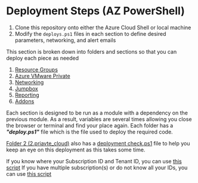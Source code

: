 # Deployment Steps (AZ PowerShell)

1. Clone this repository onto either the Azure Cloud Shell or local machine
2. Modify the `deploys.ps1` files in each section to define desired parameters, networking, and alert emails

This section is broken down into folders and sections so that you can deploy each piece as needed

1. [Resource Groups](1.resource_group_design)
2. [Azure VMware Private](2.private_cloud)
3. [Networking](3.network-design)
4. [Jumpbox](4.jumpbox-design)
5. [Reporting](05.reporting)
6. [Addons](06.add-ons)

Each section is designed to be run as a module with a dependency on the previous module. As a result, variables are several times allowing you close the browser or terminal and find your place again. Each folder has a ***"deploy.ps1"*** file which is the file used to deploy the required code.

[Folder 2 (2.priavte_cloud)](/AVS-Landing-Zone/GreenField/PowerShell/2.private_cloud/) also has a [deployment check.ps1](2.private_cloud/deploymentcheck.ps1) file to help you keep an eye on this deployment as this takes some time.

If you know where your Subscription ID and Tenant ID, you can use [this script](login.ps1)
If you have multiple subscription(s) or do not know all your IDs, you can use [this script](list_and_connect_to_subscription.ps1)
